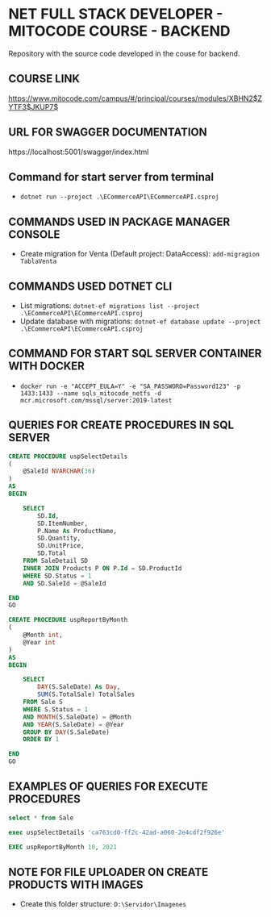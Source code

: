# NET FULL STACK DEVELOPER - MITOCODE COURSE - BACKEND

Repository with the source code developed in the couse for backend.

## COURSE LINK
https://www.mitocode.com/campus/#/principal/courses/modules/XBHN2$ZYTF3$JKUP7$

## URL FOR SWAGGER DOCUMENTATION
https://localhost:5001/swagger/index.html

## Command for start server from terminal
- `dotnet run --project .\ECommerceAPI\ECommerceAPI.csproj`

## COMMANDS USED IN PACKAGE MANAGER CONSOLE
- Create migration for Venta (Default project: DataAccess): `add-migragion TablaVenta`

## COMMANDS USED DOTNET CLI
- List migrations: `dotnet-ef migrations list --project .\ECommerceAPI\ECommerceAPI.csproj`
- Update database with migrations: `dotnet-ef database update --project .\ECommerceAPI\ECommerceAPI.csproj`

## COMMAND FOR START SQL SERVER CONTAINER WITH DOCKER
- `docker run -e "ACCEPT_EULA=Y" -e "SA_PASSWORD=Password123" -p 1433:1433 --name sqls_mitocode_netfs -d mcr.microsoft.com/mssql/server:2019-latest`

## QUERIES FOR CREATE PROCEDURES IN SQL SERVER
``` sql
CREATE PROCEDURE uspSelectDetails
(
	@SaleId NVARCHAR(36)
)
AS
BEGIN

	SELECT
		SD.Id,
		SD.ItemNumber,
		P.Name As ProductName,
		SD.Quantity,
		SD.UnitPrice,
		SD.Total
	FROM SaleDetail SD
	INNER JOIN Products P ON P.Id = SD.ProductId
	WHERE SD.Status = 1
	AND SD.SaleId = @SaleId

END
GO

CREATE PROCEDURE uspReportByMonth
(
	@Month int,
	@Year int
)
AS
BEGIN

	SELECT
		DAY(S.SaleDate) As Day,
		SUM(S.TotalSale) TotalSales
	FROM Sale S
	WHERE S.Status = 1
	AND MONTH(S.SaleDate) = @Month
	AND YEAR(S.SaleDate) = @Year
	GROUP BY DAY(S.SaleDate)
	ORDER BY 1

END
GO
```

## EXAMPLES OF QUERIES FOR EXECUTE PROCEDURES
``` sql
select * from Sale

exec uspSelectDetails 'ca763cd0-ff2c-42ad-a060-2e4cdf2f926e'

EXEC uspReportByMonth 10, 2021
```

## NOTE FOR FILE UPLOADER ON CREATE PRODUCTS WITH IMAGES
- Create this folder structure: `D:\Servidor\Imagenes`
